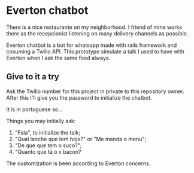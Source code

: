 #  Everton chatbot

There is a nice restaurante on my neighborhood. I friend of mine works there as the recepcionist listening on many delivery channels as possible.

Everton chatbot is a bot for whatsapp made with rails framework and cosuming a Twilio API.
This prototype simulate a talk I used to have with Everton when I ask the same food always.

## Give to it a try

Ask the Twilio number for this project in private to this repository owner. After this I'll give you the password to initialize the chatbot.

It is in portuguese so...

Things you may initially ask:

1. "Fala", to initialize the talk;
2. "Qual lanche que tem hoje?" or "Me manda o menu";
3. "De que que tem o suco?";
4. "Quanto que tá o x bacon?

The customization is been according to Everton concerns.